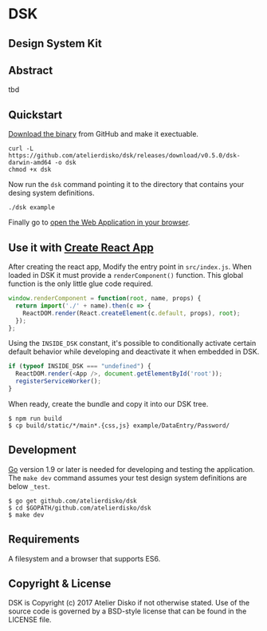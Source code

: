 # DSK
## Design System Kit

## Abstract

tbd

## Quickstart

[Download the binary](https://github.com/atelierdisko/hoi/releases) from GitHub and make it exectuable.

```
curl -L https://github.com/atelierdisko/dsk/releases/download/v0.5.0/dsk-darwin-amd64 -o dsk
chmod +x dsk
```

Now run the `dsk` command pointing it to the directory that contains your desing system definitions.
```
./dsk example
```

Finally go to [open the Web Application in your browser](http://localhost:8080).

## Use it with [Create React App](https://github.com/facebookincubator/create-react-app) 

After creating the react app, Modify the entry point in `src/index.js`. When
loaded in DSK it must provide a `renderComponent()` function. This global
function is the only little glue code required. 

```javascript
window.renderComponent = function(root, name, props) {
  return import('./' + name).then(c => {
	ReactDOM.render(React.createElement(c.default, props), root);
  });
};
```

Using the `INSIDE_DSK` constant, it's possible to conditionally activate certain
default behavior while developing and deactivate it when embedded in DSK.

```javascript
if (typeof INSIDE_DSK === "undefined") {
  ReactDOM.render(<App />, document.getElementById('root'));
  registerServiceWorker();
}
```

When ready, create the bundle and copy it into our DSK tree.

```
$ npm run build 
$ cp build/static/*/main*.{css,js} example/DataEntry/Password/
```

## Development

[Go](https://golang.org/) version 1.9 or later is needed for developing and
testing the application. The `make dev` command assumes your test design system
definitions are below `_test`.

```
$ go get github.com/atelierdisko/dsk
$ cd $GOPATH/github.com/atelierdisko/dsk
$ make dev
```

## Requirements

A filesystem and a browser that supports ES6.

## Copyright & License

DSK is Copyright (c) 2017 Atelier Disko if not otherwise
stated. Use of the source code is governed by a BSD-style
license that can be found in the LICENSE file.

